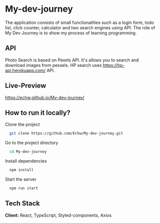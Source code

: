 
# My-dev-journey

The application consists of small functionalities such as a login form, todo list, click counter, calculator and two search engines using API.  The role of My Dev Journey is to show my process of learning programming. 

## API

Photo Search is based on Pexels API. It's allows you to search and download images from pexsels.
HP search uses https://hp-api.herokuapp.com/ API. 


## Live-Preview

https://echw.github.io/My-dev-journey/



## How to run it locally?

Clone the project

```bash
  git clone https://github.com/Echw/My-dev-journey.git
```

Go to the project directory

```bash
  cd My-dev-journey
```

Install dependencies

```bash
  npm install
```

Start the server

```bash
  npm run start
```
    
## Tech Stack

**Client:** React, TypeScript, Styled-components, Axios



